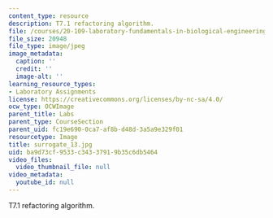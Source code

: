 ```yaml
---
content_type: resource
description: T7.1 refactoring algorithm.
file: /courses/20-109-laboratory-fundamentals-in-biological-engineering-fall-2007/ba9d73cf9533c34337919b35c6db5464_surrogate_13.jpg
file_size: 20948
file_type: image/jpeg
image_metadata:
  caption: ''
  credit: ''
  image-alt: ''
learning_resource_types:
- Laboratory Assignments
license: https://creativecommons.org/licenses/by-nc-sa/4.0/
ocw_type: OCWImage
parent_title: Labs
parent_type: CourseSection
parent_uid: fc19e690-0ca7-af8b-d48d-3a5a9e329f01
resourcetype: Image
title: surrogate_13.jpg
uid: ba9d73cf-9533-c343-3791-9b35c6db5464
video_files:
  video_thumbnail_file: null
video_metadata:
  youtube_id: null
---
```

T7.1 refactoring algorithm.